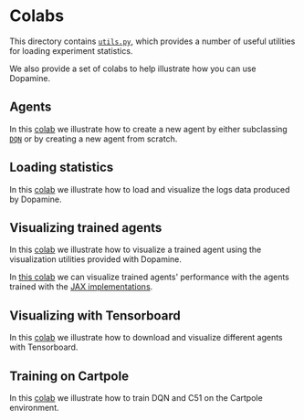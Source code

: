 # Colabs

This directory contains
[`utils.py`](https://github.com/google/dopamine/blob/master/dopamine/colab/utils.py),
which provides a number of useful utilities for loading experiment statistics.

We also provide a set of colabs to help illustrate how you can use Dopamine.

## Agents

In this
[colab](https://colab.research.google.com/github/google/dopamine/blob/master/dopamine/colab/agents.ipynb)
we illustrate how to create a new agent by either subclassing
[`DQN`](https://github.com/google/dopamine/blob/master/dopamine/agents/dqn/dqn_agent.py)
or by creating a new agent from scratch.

## Loading statistics

In this
[colab](https://colab.research.google.com/github/google/dopamine/blob/master/dopamine/colab/load_statistics.ipynb)
we illustrate how to load and visualize the logs data produced by Dopamine.

## Visualizing trained agents
In this
[colab](https://colab.research.google.com/github/google/dopamine/blob/master/dopamine/colab/agent_visualizer.ipynb)
we illustrate how to visualize a trained agent using the visualization utilities
provided with Dopamine.

In [this colab](https://colab.research.google.com/github/google/dopamine/blob/master/dopamine/colab/jax_agent_visualizer.ipynb)
we can visualize trained agents' performance with the agents trained with the
[JAX implementations](https://github.com/google/dopamine/tree/master/dopamine/jax).

## Visualizing with Tensorboard
In this
[colab](https://colab.research.google.com/github/google/dopamine/blob/master/dopamine/colab/tensorboard.ipynb)
we illustrate how to download and visualize different agents with Tensorboard.

## Training on Cartpole
In this
[colab](https://colab.research.google.com/github/google/dopamine/blob/master/dopamine/colab/cartpole.ipynb)
we illustrate how to train DQN and C51 on the Cartpole environment.
